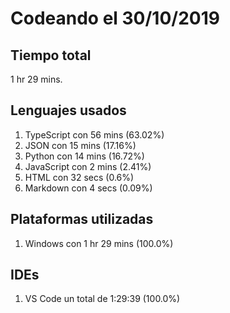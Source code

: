# Codeando el 30/10/2019

## Tiempo total
1 hr 29 mins.

## Lenguajes usados
1. TypeScript con 56 mins (63.02%)
1. JSON con 15 mins (17.16%)
1. Python con 14 mins (16.72%)
1. JavaScript con 2 mins (2.41%)
1. HTML con 32 secs (0.6%)
1. Markdown con 4 secs (0.09%)

## Plataformas utilizadas
1. Windows con 1 hr 29 mins (100.0%)

## IDEs
1. VS Code un total de 1:29:39 (100.0%)
